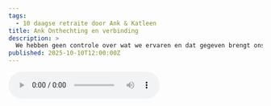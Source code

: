 ```yaml
---
tags:
  - 10 daagse retraite door Ank & Katleen
title: Ank Onthechting en verbinding
description: >
  We hebben geen controle over wat we ervaren en dat gegeven brengt ons in contact met gedeelde menselijkheid
published: 2025-10-10T12:00:00Z
---
```


<audio controls class="w-full">
  <source src="/lezingen/Lezing Ank onthechten en verbinden Maanhoeve aug25.mp3" type="audio/mp3" />
</audio>
